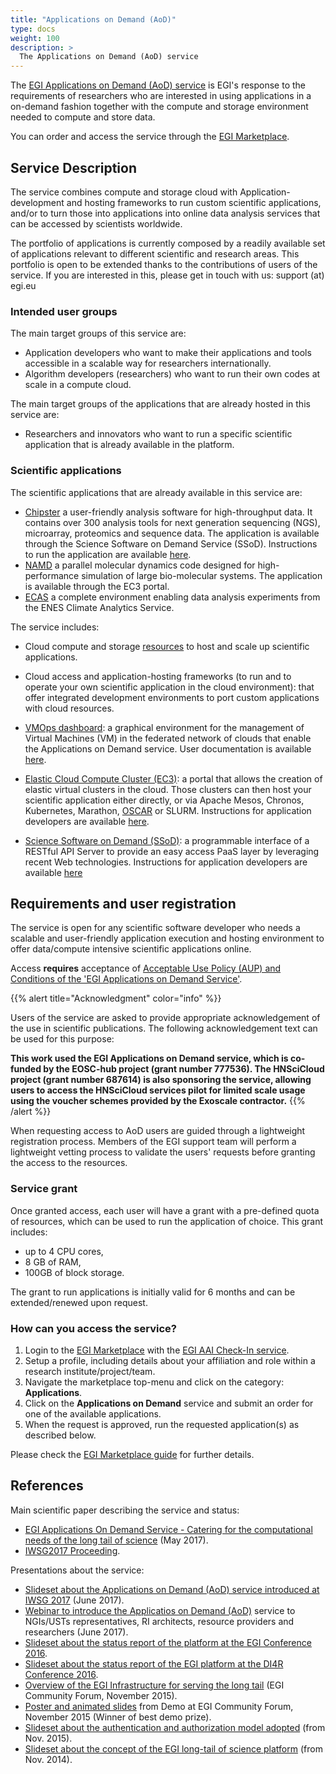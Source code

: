 ```yaml
---
title: "Applications on Demand (AoD)"
type: docs
weight: 100
description: >
  The Applications on Demand (AoD) service
---
```


The
[EGI Applications on Demand (AoD) service](https://www.egi.eu/services/applications-on-demand/)
is EGI's response to the requirements of researchers who are interested in using
applications in a on-demand fashion together with the compute and storage
environment needed to compute and store data.

You can order and access the service through the
[EGI Marketplace](https://marketplace.egi.eu).

## Service Description

The service combines compute and storage cloud with Application-development and
hosting frameworks to run custom scientific applications, and/or to turn those
into applications into online data analysis services that can be accessed by
scientists worldwide.

The portfolio of applications is currently composed by a readily available set
of applications relevant to different scientific and research areas. This
portfolio is open to be extended thanks to the contributions of users of the
service. If you are interested in this, please get in touch with us: support
(at) egi.eu

### Intended user groups

The main target groups of this service are:

- Application developers who want to make their applications and tools
  accessible in a scalable way for researchers internationally.
- Algorithm developers (researchers) who want to run their own codes at scale in
  a compute cloud.

The main target groups of the applications that are already hosted in this
service are:

- Researchers and innovators who want to run a specific scientific application
  that is already available in the platform.

### Scientific applications

The scientific applications that are already available in this service are:

- [Chipster](https://marketplace.egi.eu/applications-on-demand/68-chipster.html)
  a user-friendly analysis software for high-throughput data. It contains over
  300 analysis tools for next generation sequencing (NGS), microarray,
  proteomics and sequence data. The application is available through the Science
  Software on Demand Service (SSoD). Instructions to run the application are
  available [here](https://docs.egi.eu/users/applications-on-demand/chipster/).
- [NAMD](https://marketplace.egi.eu/applications-on-demand/58-namd.html) a
  parallel molecular dynamics code designed for high-performance simulation of
  large bio-molecular systems. The application is available through the EC3
  portal.
- [ECAS](https://marketplace.egi.eu/applications-on-demand/84-ecas.html) a
  complete environment enabling data analysis experiments from the ENES Climate
  Analytics Service.

The service includes:

- Cloud compute and storage
  [resources](https://documents.egi.eu/public/ShowDocument?docid=2773) to host
  and scale up scientific applications.

- Cloud access and application-hosting frameworks (to run and to operate your
  own scientific application in the cloud environment): that offer integrated
  development environments to port custom applications with cloud resources.
- [VMOps dashboard](https://dashboard.appdb.egi.eu/vmops): a graphical
  environment for the management of Virtual Machines (VM) in the federated
  network of clouds that enable the Applications on Demand service. User
  documentation is available
  [here](https://wiki.appdb.egi.eu/main:faq:what_is_the_vmops_dashboard).
- [Elastic Cloud Compute Cluster (EC3)](https://servproject.i3m.upv.es/ec3-ltos/index.php):
  a portal that allows the creation of elastic virtual clusters in the cloud.
  Those clusters can then host your scientific application either directly, or
  via Apache Mesos, Chronos, Kubernetes, Marathon,
  [OSCAR](https://github.com/grycap/oscar) or SLURM. Instructions for
  application developers are available
  [here](https://wiki.egi.eu/wiki/Applications_on_Demand_Service_-_information_for_developers#How_to_integrate_a_new_application_in_EC3).

- [Science Software on Demand (SSoD)](https://fgsg.ct.infn.it/egissod/web/ssod):
  a programmable interface of a RESTful API Server to provide an easy access
  PaaS layer by leveraging recent Web technologies. Instructions for application
  developers are available
  [here](https://futuregateway-framework.readthedocs.io/en/latest/)

## Requirements and user registration

The service is open for any scientific software developer who needs a scalable
and user-friendly application execution and hosting environment to offer
data/compute intensive scientific applications online.

Access **requires** acceptance of
[Acceptable Use Policy (AUP) and Conditions of the \'EGI Applications on Demand Service\'](https://documents.egi.eu/public/ShowDocument?docid=2635).

{{% alert title="Acknowledgment" color="info" %}}

Users of the service are asked to provide appropriate acknowledgement of the use
in scientific publications. The following acknowledgement text can be used for
this purpose:

**This work used the EGI Applications on Demand service, which is co-funded by
the EOSC-hub project (grant number 777536). The HNSciCloud project (grant
number 687614) is also sponsoring the service, allowing users to access the
HNSciCloud services pilot for limited scale usage using the voucher schemes
provided by the Exoscale contractor.** {{% /alert %}}

When requesting access to AoD users are guided through a lightweight
registration process. Members of the EGI support team will perform a lightweight
vetting process to validate the users\' requests before granting the access to
the resources.

### Service grant

Once granted access, each user will have a grant with a pre-defined quota of
resources, which can be used to run the application of choice. This grant
includes:

- up to 4 CPU cores,
- 8 GB of RAM,
- 100GB of block storage.

The grant to run applications is initially valid for 6 months and can be
extended/renewed upon request.

### How can you access the service?

1. Login to the [EGI Marketplace](https://marketplace.egi.eu) with the
   [EGI AAI Check-In service](../check-in).
1. Setup a profile, including details about your affiliation and role within a
   research institute/project/team.
1. Navigate the marketplace top-menu and click on the category:
   **Applications**.
1. Click on the **Applications on Demand** service and submit an order for one
   of the available applications.
1. When the request is approved, run the requested application(s) as described
   below.

Please check the
[EGI Marketplace guide](https://wiki.egi.eu/wiki/HowToAccessTheEGIMarketPlace)
for further details.

## References

Main scientific paper describing the service and status:

- [EGI Applications On Demand Service - Catering for the computational needs of the long tail of science](https://documents.egi.eu/document/3132)
  (May 2017).
- [IWSG2017 Proceeding](http://ceur-ws.org/Vol-2363/paper9.pdf).

Presentations about the service:

- [Slideset about the Applications on Demand (AoD) service introduced at IWSG 2017](http://iwsg2017.psnc.pl/programme/)
  (June 2017).
- [Webinar to introduce the Applicatios on Demand (AoD)](https://www.egi.eu/blog/webinar-egi-applications-on-demand-service/)
  service to NGIs/USTs representatives, RI architects, resource providers and
  researchers (June 2017).
- [Slideset about the status report of the platform at the EGI Conference 2016](https://indico.egi.eu/indico/event/2875/session/35/contribution/89).
- [Slideset about the status report of the EGI platform at the DI4R Conference 2016](http://digitalinfrastructures.eu/content/serving-long-tail).
- [Overview of the EGI Infrastructure for serving the long tail](https://indico.egi.eu/indico/contributionDisplay.py?contribId=83&confId=2544)
  (EGI Community Forum, November 2015).
- [Poster and animated slides](https://indico.egi.eu/indico/contributionDisplay.py?contribId=124&confId=2544)
  from Demo at EGI Community Forum, November 2015 (Winner of best demo prize).
- [Slideset about the authentication and authorization model adopted](https://documents.egi.eu/document/2363)
  (from Nov. 2015).
- [Slideset about the concept of the EGI long-tail of science platform](https://documents.egi.eu/document/2358)
  (from Nov. 2014).
